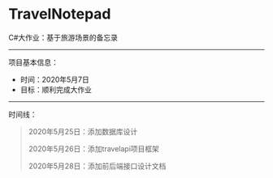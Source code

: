 # TravelNotepad
C#大作业：基于旅游场景的备忘录

------
项目基本信息：
* 时间：2020年5月7日
* 目标：顺利完成大作业

-----
时间线：
> 2020年5月25日：添加数据库设计
> 
> 2020年5月26日：添加travelapi项目框架
>
> 2020年5月28日：添加前后端接口设计文档

